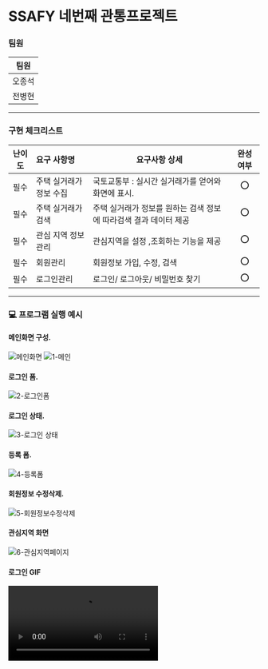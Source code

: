 # SSAFY 네번째 관통프로젝트


### 팀원 

| 팀원   | 
| ------ |
| 오종석 | 
| 전병현 | 

---

### 구현 체크리스트

| 난이도 | 요구 사항명                            | 요구사항 상세                                                  | 완성 여부 |
| :----: | :----------------------------------    | ----------------------------------------------                | :-------: |
|  필수  | 주택 실거래가 정보 수집                  | 국토교통부 : 실시간 실거래가를 얻어와 화면에 표시.                |    ⭕     |
|  필수  | 주택 실거래가 검색                      | 주택 실거래가 정보를 원하는 검색 정보에 따라검색 결과 데이터 제공   |    ⭕     |
|  필수  | 관심 지역 정보 관리                     | 관심지역을 설정 ,조회하는 기능을 제공                             |    ⭕     |
|  필수  | 회원관리                                 | 회원정보 가입, 수정, 검색                                      |    ⭕     |
|  필수  | 로그인관리                                | 로그인/ 로그아웃/ 비밀번호 찾기                                |    ⭕     |


---

### 💻 프로그램 실행 예시
#### 메인화면 구성.
![메인화면](/uploads/d46b3085bbd31e80b69d7c9fb2103de0/메인화면.gif)
![1-메인](/uploads/b346971f5c800226437b0435da41235b/메인.PNG)
#### 로그인 폼.
![2-로그인폼](/uploads/40f3d20e7a849044768b308f51a04ea6/로그인폼.PNG)
#### 로그인 상태.
![3-로그인 상태](/uploads/7ab9d04aedbf973b83a3ff4ab53b611c/관심지역.PNG)
#### 등록 폼.
![4-등록폼](/uploads/ddb9f6c69ddadb94d5e27163d89b7d53/등록폼.PNG)
#### 회원정보 수정삭제.
![5-회원정보수정삭제](/uploads/ea3bc84f1fae273ab6f24f494c5b2886/회원정보수정삭제.PNG)
#### 관심지역 화면
![6-관심지역페이지](/uploads/428c2b2bf505573e106be02a42a64d03/관심지역페이지.PNG)

#### 로그인 GIF
![Where_is_My_home_-_Chrome_2022-10-03_22-11-24](/uploads/34342f6b4c5d0f00504a19d3cc2d7599/Where_is_My_home_-_Chrome_2022-10-03_22-11-24.mp4)
